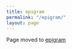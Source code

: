 ```yaml
---
title: epigram
permalink: "/epigram/"
layout: page
---
```


Page moved to [epigram](/resource/epigram)
